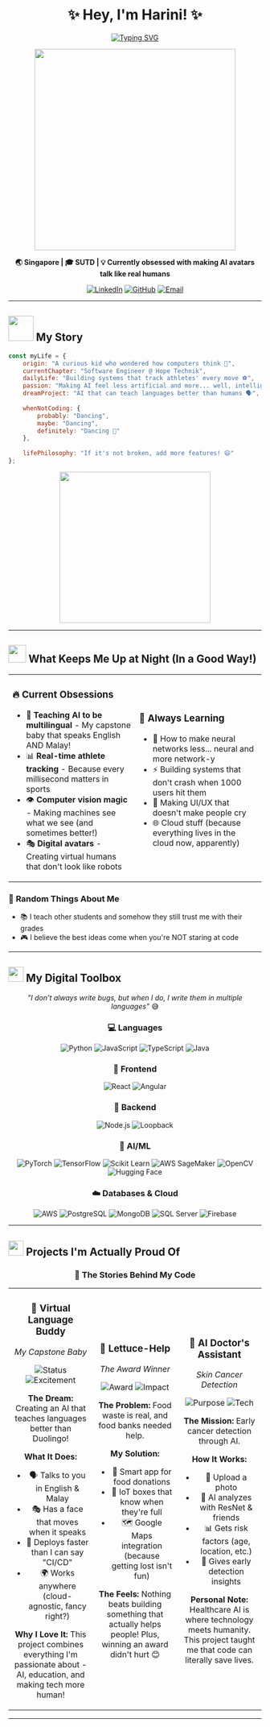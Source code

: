 # <div align="center">✨ **Hey, I'm Harini!** ✨</div>

<div align="center">
  
[![Typing SVG](https://readme-typing-svg.herokuapp.com?font=Fira+Code&weight=600&size=28&pause=1000&color=FF6B6B&center=true&vCenter=true&random=false&width=900&lines=Turning+coffee+into+code+since+2021+%E2%98%95;Building+AI+that+actually+helps+people+%F0%9F%A4%96;Teaching+machines+to+see+%F0%9F%91%81;Making+tech+more+human%2C+one+project+at+a+time+%F0%9F%8C%9F)](https://git.io/typing-svg)

</div>

<div align="center">
  <img src="https://media.giphy.com/media/L1R1tvI9svkIWwpVYr/giphy.gif" width="400"/>
</div>

<p align="center">
  <strong>🌏 Singapore | 🎓 SUTD | 💡 Currently obsessed with making AI avatars talk like real humans</strong>
</p>

<div align="center">
  
[![LinkedIn](https://img.shields.io/badge/Let's_Connect-0077B5?style=for-the-badge&logo=linkedin&logoColor=white)](https://linkedin.com/in/harinipartha16)
[![GitHub](https://img.shields.io/badge/Follow_My_Journey-100000?style=for-the-badge&logo=github&logoColor=white)](https://github.com/HariniParthasarathy16)
[![Email](https://img.shields.io/badge/Say_Hello-D14836?style=for-the-badge&logo=gmail&logoColor=white)](mailto:Harini.Parthasarathy16@gmail.com)

</div>

---

## <img src="https://media.giphy.com/media/VgCDAzcKvsR6OM0uWg/giphy.gif" width="50"> **My Story**

```javascript
const myLife = {
    origin: "A curious kid who wondered how computers think 🤔",
    currentChapter: "Software Engineer @ Hope Technik",
    dailyLife: "Building systems that track athletes' every move ⚽",
    passion: "Making AI feel less artificial and more... well, intelligent!",
    dreamProject: "AI that can teach languages better than humans 🗣️",
    
    whenNotCoding: {
        probably: "Dancing",
        maybe: "Dancing",
        definitely: "Dancing 💃"
    },
    
    lifePhilosophy: "If it's not broken, add more features! 😄"
};
```

<div align="center">
  <img src="https://media.giphy.com/media/26tn33aiTi1jkl6H6/giphy.gif" width="300"/>
</div>

---

## <img src="https://media.giphy.com/media/iY8CRBdQXODJSCERIr/giphy.gif" width="35"> **What Keeps Me Up at Night (In a Good Way!)**

<table>
<tr>
<td width="50%">

### 🔥 **Current Obsessions**
- 🤖 **Teaching AI to be multilingual** - My capstone baby that speaks English AND Malay!
- 📊 **Real-time athlete tracking** - Because every millisecond matters in sports
- 👁️ **Computer vision magic** - Making machines see what we see (and sometimes better!)
- 🎭 **Digital avatars** - Creating virtual humans that don't look like robots

</td>
<td width="50%">

### 🌱 **Always Learning**
- 🧠 How to make neural networks less... neural and more network-y
- ⚡ Building systems that don't crash when 1000 users hit them
- 🎨 Making UI/UX that doesn't make people cry
- 🌐 Cloud stuff (because everything lives in the cloud now, apparently)

</td>
</tr>
</table>

### 💭 **Random Things About Me**
- 📚 I teach other students and somehow they still trust me with their grades
- 🎮 I believe the best ideas come when you're NOT staring at code

---

## <img src="https://media.giphy.com/media/WUlplcMpOCEmTGBtBW/giphy.gif" width="30"> **My Digital Toolbox**

<div align="center">

*"I don't always write bugs, but when I do, I write them in multiple languages"* 😅

### 💻 **Languages**
![Python](https://img.shields.io/badge/Python-B8E6B8?style=for-the-badge&logo=python&logoColor=2F5233)
![JavaScript](https://img.shields.io/badge/JavaScript-F4E4BC?style=for-the-badge&logo=javascript&logoColor=8B6914)
![TypeScript](https://img.shields.io/badge/TypeScript-C4D3F0?style=for-the-badge&logo=typescript&logoColor=2B4C8C)
![Java](https://img.shields.io/badge/Java-F5D5A8?style=for-the-badge&logo=openjdk&logoColor=8B4513)

### 🎨 **Frontend**
![React](https://img.shields.io/badge/React-E1F5FE?style=for-the-badge&logo=react&logoColor=0277BD)
![Angular](https://img.shields.io/badge/Angular-FFCDD2?style=for-the-badge&logo=angular&logoColor=C62828)

### 🔧 **Backend**
![Node.js](https://img.shields.io/badge/Node.js-E8F5E8?style=for-the-badge&logo=nodedotjs&logoColor=2E7D32)
![Loopback](https://img.shields.io/badge/Loopback-FFE1E6?style=for-the-badge&logoColor=AD1457)

### 🤖 **AI/ML**
![PyTorch](https://img.shields.io/badge/PyTorch-FFE0E1?style=for-the-badge&logo=pytorch&logoColor=D32F2F)
![TensorFlow](https://img.shields.io/badge/TensorFlow-FFF3E0?style=for-the-badge&logo=tensorflow&logoColor=E65100)
![Scikit Learn](https://img.shields.io/badge/Scikit_Learn-FFF8E1?style=for-the-badge&logo=scikit-learn&logoColor=F57F17)
![AWS SageMaker](https://img.shields.io/badge/SageMaker-FFF3E0?style=for-the-badge&logo=amazon-aws&logoColor=E65100)
![OpenCV](https://img.shields.io/badge/OpenCV-E8EAF6?style=for-the-badge&logo=OpenCV&logoColor=3F51B5)
![Hugging Face](https://img.shields.io/badge/Hugging_Face-FFF9C4?style=for-the-badge&logo=huggingface&logoColor=827717)

### ☁️ **Databases & Cloud**
![AWS](https://img.shields.io/badge/AWS-FFF3E0?style=for-the-badge&logo=amazonaws&logoColor=E65100)
![PostgreSQL](https://img.shields.io/badge/PostgreSQL-E3F2FD?style=for-the-badge&logo=postgresql&logoColor=1565C0)
![MongoDB](https://img.shields.io/badge/MongoDB-E8F5E8?style=for-the-badge&logo=mongodb&logoColor=2E7D32)
![SQL Server](https://img.shields.io/badge/SQL_Server-FFEBEE?style=for-the-badge&logo=microsoft-sql-server&logoColor=C62828)
![Firebase](https://img.shields.io/badge/Firebase-FFF8E1?style=for-the-badge&logo=firebase&logoColor=F57F17)

</div>

---

## <img src="https://media.giphy.com/media/8UHRm5oY4k4FDxq5QG/giphy.gif" width="30"> **Projects I'm Actually Proud Of**

<div align="center">

### 🌟 **The Stories Behind My Code**

</div>

<table>
<tr>
<td width="33%">

<div align="center">

### 🧠 **Virtual Language Buddy**
*My Capstone Baby*

![Status](https://img.shields.io/badge/Status-In_Progress-yellow?style=flat)
![Excitement](https://img.shields.io/badge/Excitement_Level-Over_9000-red?style=flat)

**The Dream:**
Creating an AI that teaches languages better than Duolingo! 

**What It Does:**
- 🗣️ Talks to you in English & Malay
- 🎭 Has a face that moves when it speaks
- 🚀 Deploys faster than I can say "CI/CD"
- 🌍 Works anywhere (cloud-agnostic, fancy right?)

**Why I Love It:**
This project combines everything I'm passionate about - AI, education, and making tech more human!

</div>

</td>
<td width="33%">
<div align="center">
  
### 🥗 **Lettuce-Help**
*The Award Winner*

![Award](https://img.shields.io/badge/🏆_Merit_Award-Winner-gold?style=flat)
![Impact](https://img.shields.io/badge/Impact-Real_World-green?style=flat)

**The Problem:**
Food waste is real, and food banks needed help.

**My Solution:**
- 📱 Smart app for food donations
- 📡 IoT boxes that know when they're full
- 🗺️ Google Maps integration (because getting lost isn't fun)

**The Feels:**
Nothing beats building something that actually helps people! Plus, winning an award didn't hurt 😊

</div>

</td>
<td width="33%">
<div align="center">
  
### 🔬 **AI Doctor's Assistant**
*Skin Cancer Detection*

![Purpose](https://img.shields.io/badge/Purpose-Saving_Lives-red?style=flat)
![Tech](https://img.shields.io/badge/Tech-Deep_Learning-blue?style=flat)

**The Mission:**
Early cancer detection through AI.

**How It Works:**
- 📸 Upload a photo
- 🧠 AI analyzes with ResNet & friends
- 📊 Gets risk factors (age, location, etc.)
- 🎯 Gives early detection insights

**Personal Note:**
Healthcare AI is where technology meets humanity. This project taught me that code can literally save lives.

</div>

</td>
</tr>
</table>

---




